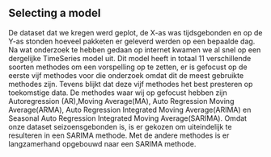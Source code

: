 ## Selecting a model

De dataset dat we kregen werd geplot, de X-as was tijdsgebonden en op de Y-as stonden hoeveel pakketen er geleverd werden op een bepaalde dag. Na wat onderzoek te hebben gedaan op internet kwamen we al snel op een dergelijke TimeSeries model uit. Dit model heeft in totaal 11 verschillende soorten methodes om een vorspelling op te zetten, er is gefocust op de eerste vijf methodes voor die onderzoek omdat dit de meest gebruikte methodes zijn. Tevens blijkt dat deze vijf methodes het best presteren op toekomstige data. De methodes waar wij op gefocust hebben zijn Autoregression (AR),Moving Average(MA), Auto Regression Moving Average(ARMA), Auto Regression Integrated Moving Average(ARIMA) en Seasonal Auto Regression Integrated Moving Average(SARIMA). Omdat onze dataset seizoensgebonden is, is er gekozen om uiteindelijk te resulteren in een SARIMA methode. Met de andere methodes is er langzamerhand opgebouwd naar een SARIMA methode. 

